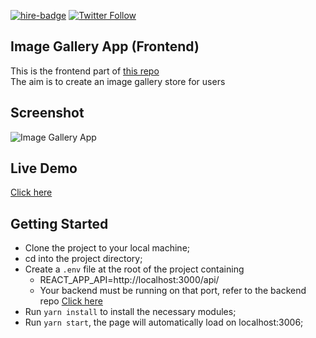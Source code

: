 [![hire-badge](https://img.shields.io/badge/Consult%20/%20Hire%20Theophile-Click%20to%20Contact-brightgreen)](mailto:fadhili.kango@gmail.com) [![Twitter Follow](https://img.shields.io/twitter/follow/Theophadh?label=Follow%20Theophile%20on%20Twitter&style=social)](https://twitter.com/Theophadh)

## Image Gallery App (Frontend)

This is the frontend part of <a href="https://github.com/Theophile-Kango/image-gallery-app">this repo</a><br />
The aim is to create an image gallery store for users

## Screenshot

![Image Gallery App](https://user-images.githubusercontent.com/49276315/200188750-9ad56caf-7e64-4dc9-8af5-296a8229597e.png)



## Live Demo

[Click here](https://image-gallery-front.vercel.app/)

## Getting Started
- Clone the project to your local machine;
- cd into the project directory;
- Create a `.env` file at the root of the project containing
  - REACT_APP_API=http://localhost:3000/api/
  - Your backend must be running on that port, refer to the backend repo [Click here](https://github.com/Theophile-Kango/image-gallery-app)
- Run `yarn install` to install the necessary modules;
- Run `yarn start`, the page will automatically load on localhost:3006;

